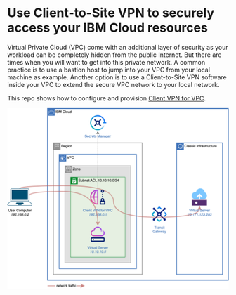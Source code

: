 # Use Client-to-Site VPN to securely access your IBM Cloud resources

Virtual Private Cloud (VPC) come with an additional layer of security as your workload can be completely hidden from the public Internet. But there are times when you will want to get into this private network. A common practice is to use a bastion host to jump into your VPC from your local machine as example. Another option is to use a Client-to-Site VPN software inside your VPC to extend the secure VPC network to your local network.

This repo shows how to configure and provision [Client VPN for VPC](https://cloud.ibm.com/docs/vpc?topic=vpc-vpn-client-to-site-overview).

![Architecture](./architecture.png)






